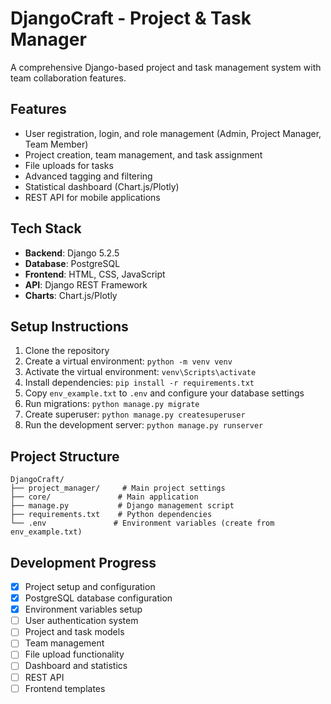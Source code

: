 # DjangoCraft - Project & Task Manager

A comprehensive Django-based project and task management system with team collaboration features.

## Features

- User registration, login, and role management (Admin, Project Manager, Team Member)
- Project creation, team management, and task assignment
- File uploads for tasks
- Advanced tagging and filtering
- Statistical dashboard (Chart.js/Plotly)
- REST API for mobile applications

## Tech Stack

- **Backend**: Django 5.2.5
- **Database**: PostgreSQL
- **Frontend**: HTML, CSS, JavaScript
- **API**: Django REST Framework
- **Charts**: Chart.js/Plotly

## Setup Instructions

1. Clone the repository
2. Create a virtual environment: `python -m venv venv`
3. Activate the virtual environment: `venv\Scripts\activate`
4. Install dependencies: `pip install -r requirements.txt`
5. Copy `env_example.txt` to `.env` and configure your database settings
6. Run migrations: `python manage.py migrate`
7. Create superuser: `python manage.py createsuperuser`
8. Run the development server: `python manage.py runserver`

## Project Structure

```
DjangoCraft/
├── project_manager/     # Main project settings
├── core/               # Main application
├── manage.py           # Django management script
├── requirements.txt    # Python dependencies
└── .env               # Environment variables (create from env_example.txt)
```

## Development Progress

- [x] Project setup and configuration
- [x] PostgreSQL database configuration
- [x] Environment variables setup
- [ ] User authentication system
- [ ] Project and task models
- [ ] Team management
- [ ] File upload functionality
- [ ] Dashboard and statistics
- [ ] REST API
- [ ] Frontend templates